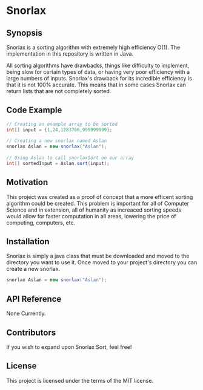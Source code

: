 # Snorlax

## Synopsis

Snorlax is a sorting algorithm with extremely high efficiency O(1).
The implementation in this repository is written in Java.

All sorting algorithms have drawbacks, things like difficulty to implement, 
being slow for certain types of data, or having very poor efficiency with a large numbers of inputs.
Snorlax's drawback for its incredible efficiency is that it is not 100% accurate.
This means that in some cases Snorlax can return lists that are not completely sorted. 

## Code Example

```Java
// Creating an example array to be sorted
int[] input = {1,24,1283786,999999999};
    
// Creating a new snorlax named Aslan
snorlax Aslan = new snorlax("Aslan");
    
// Using Aslan to call snorlaxSort on our array
int[] sortedInput = Aslan.sort(input);
```

## Motivation

This project was created as a proof of concept that a more efficent sorting algorithm could be created.
This problem is important for all of Computer Science and in extension, all of humanity as increaced sorting speeds
would allow for faster computation in all areas, lowering the price of computing, computers, etc. 

## Installation

Snorlax is simply a java class that must be downloaded and moved to the directory you want to use it.
Once moved to your project's directory you can create a new snorlax. 
```Java
snorlax Aslan = new snorlax("Aslan");
```

## API Reference

None Currently.

## Contributors

If you wish to expand upon Snorlax Sort, feel free! 

## License

This project is licensed under the terms of the MIT license.